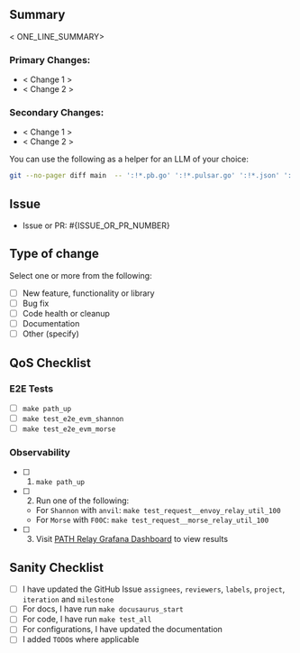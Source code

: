 ## Summary

< ONE_LINE_SUMMARY>

### Primary Changes:

- < Change 1 >
- < Change 2 >

### Secondary Changes:

- < Change 1 >
- < Change 2 >

You can use the following as a helper for an LLM of your choice:

```bash
git --no-pager diff main  -- ':!*.pb.go' ':!*.pulsar.go' ':!*.json' ':!*.yaml' ':!*.yml' ':!*.gif' ':!*.md' | diff2html -s side --format json -i stdin -o stdout | pbcopy
```

## Issue

- Issue or PR: #{ISSUE_OR_PR_NUMBER}

## Type of change

Select one or more from the following:

- [ ] New feature, functionality or library
- [ ] Bug fix
- [ ] Code health or cleanup
- [ ] Documentation
- [ ] Other (specify)

## QoS Checklist

### E2E Tests

- [ ] `make path_up`
- [ ] `make test_e2e_evm_shannon`
- [ ] `make test_e2e_evm_morse`

### Observability

- [ ] 1. `make path_up`
- [ ] 2. Run one of the following:
  - For `Shannon` with `anvil`: `make test_request__envoy_relay_util_100`
  - For `Morse` with `F00C`: `make test_request__morse_relay_util_100`
- [ ] 3. Visit [PATH Relay Grafana Dashboard](http://localhost:3003/d/relays/path-service-requests) to view results

## Sanity Checklist

- [ ] I have updated the GitHub Issue `assignees`, `reviewers`, `labels`, `project`, `iteration` and `milestone`
- [ ] For docs, I have run `make docusaurus_start`
- [ ] For code, I have run `make test_all`
- [ ] For configurations, I have updated the documentation
- [ ] I added `TODO`s where applicable
